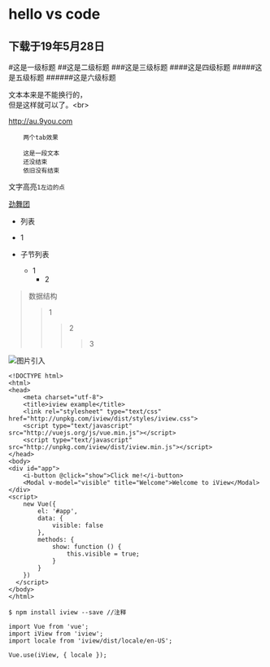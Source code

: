 hello vs code
=============

下载于19年5月28日
----------------

#这是一级标题
##这是二级标题
###这是三级标题
####这是四级标题
#####这是五级标题
######这是六级标题

文本本来是不能换行的，<br>
但是这样就可以了。\<br>

http://au.9you.com

        两个tab效果

        这是一段文本
        还没结束
        依旧没有结束

文字高亮`1左边的点`

[劲舞团](http://au.9you.com "鼠标悬停显示文字")

* 列表
* 1

* 子节列表
    * 1
        * 2

> 数据结构
>> 1
>>> 2
>>>> 3

![图片引入](https://timgsa.baidu.com/timg?image&quality=80&size=b9999_10000&sec=1559207854607&di=8bdec6ecf7826be10e6eae3ec527dba1&imgtype=0&src=http%3A%2F%2Fhbimg.b0.upaiyun.com%2F9678463fe652730cd52d1285d8874782f428b0ed1f9db-JevoUv_fw658 "这是一张图")

```
<!DOCTYPE html>
<html>
<head>
    <meta charset="utf-8">
    <title>iview example</title>
    <link rel="stylesheet" type="text/css" href="http://unpkg.com/iview/dist/styles/iview.css">
    <script type="text/javascript" src="http://vuejs.org/js/vue.min.js"></script>
    <script type="text/javascript" src="http://unpkg.com/iview/dist/iview.min.js"></script>
</head>
<body>
<div id="app">
    <i-button @click="show">Click me!</i-button>
    <Modal v-model="visible" title="Welcome">Welcome to iView</Modal>
</div>
<script>
    new Vue({
        el: '#app',
        data: {
            visible: false
        },
        methods: {
            show: function () {
                this.visible = true;
            }
        }
    })
  </script>
</body>
</html>
```

```
$ npm install iview --save //注释
```

```
import Vue from 'vue';
import iView from 'iview';
import locale from 'iview/dist/locale/en-US';

Vue.use(iView, { locale });
```





